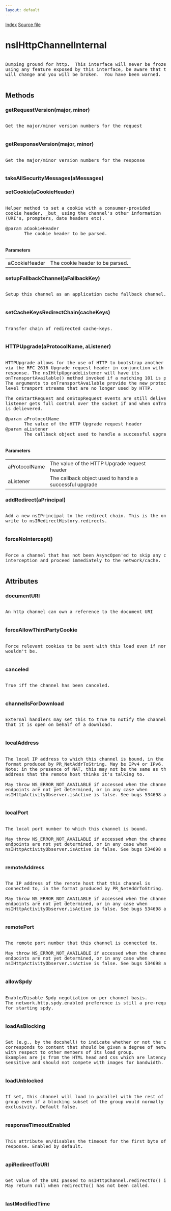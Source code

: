 ```yaml
---
layout: default
---
```

<div id='links'><a href="../index.html">Index</a>
<a href="http://dxr.mozilla.org/mozilla-central/source/netwerk/protocol/http/nsIHttpChannelInternal.idl">Source file</a>
</div>

# nsIHttpChannelInternal #
<pre>  
Dumping ground for http.  This interface will never be frozen.  If you are  
using any feature exposed by this interface, be aware that this interface  
will change and you will be broken.  You have been warned.  
  
</pre>
## Methods ##

### getRequestVersion(major, minor) ###
<pre>  
Get the major/minor version numbers for the request  
  
</pre>
### getResponseVersion(major, minor) ###
<pre>  
Get the major/minor version numbers for the response  
  
</pre>
### takeAllSecurityMessages(aMessages) ###

### setCookie(aCookieHeader) ###
<pre>  
Helper method to set a cookie with a consumer-provided  
cookie header, _but_ using the channel's other information  
(URI's, prompters, date headers etc).  
  
@param aCookieHeader  
       The cookie header to be parsed.  
  
</pre>
#### Parameters ####

<table>

<tr>
<td>aCookieHeader</td>
<td>       The cookie header to be parsed.  
</td>
</tr>

</table>

### setupFallbackChannel(aFallbackKey) ###
<pre>  
Setup this channel as an application cache fallback channel.  
  
</pre>
### setCacheKeysRedirectChain(cacheKeys) ###
<pre>  
Transfer chain of redirected cache-keys.  
  
</pre>
### HTTPUpgrade(aProtocolName, aListener) ###
<pre>  
HTTPUpgrade allows for the use of HTTP to bootstrap another protocol  
via the RFC 2616 Upgrade request header in conjunction with a 101 level  
response. The nsIHttpUpgradeListener will have its  
onTransportAvailable() method invoked if a matching 101 is processed.  
The arguments to onTransportAvailable provide the new protocol the low  
level tranport streams that are no longer used by HTTP.  
  
The onStartRequest and onStopRequest events are still delivered and the  
listener gets full control over the socket if and when onTransportAvailable  
is delievered.  
  
@param aProtocolName  
       The value of the HTTP Upgrade request header  
@param aListener  
       The callback object used to handle a successful upgrade  
  
</pre>
#### Parameters ####

<table>

<tr>
<td>aProtocolName</td>
<td>       The value of the HTTP Upgrade request header  
</td>
</tr>

<tr>
<td>aListener</td>
<td>       The callback object used to handle a successful upgrade  
</td>
</tr>

</table>

### addRedirect(aPrincipal) ###
<pre>  
Add a new nsIPrincipal to the redirect chain. This is the only way to  
write to nsIRedirectHistory.redirects.  
  
</pre>
### forceNoIntercept() ###
<pre>  
Force a channel that has not been AsyncOpen'ed to skip any check for possible  
interception and proceed immediately to the network/cache.  
  
</pre>
## Attributes ##

### documentURI ###
<pre>  
An http channel can own a reference to the document URI  
  
</pre>
### forceAllowThirdPartyCookie ###
<pre>  
Force relevant cookies to be sent with this load even if normally they  
wouldn't be.  
  
</pre>
### canceled ###
<pre>  
True iff the channel has been canceled.  
  
</pre>
### channelIsForDownload ###
<pre>  
External handlers may set this to true to notify the channel  
that it is open on behalf of a download.  
  
</pre>
### localAddress ###
<pre>  
The local IP address to which this channel is bound, in the  
format produced by PR_NetAddrToString. May be IPv4 or IPv6.  
Note: in the presence of NAT, this may not be the same as the  
address that the remote host thinks it's talking to.  
  
May throw NS_ERROR_NOT_AVAILABLE if accessed when the channel's  
endpoints are not yet determined, or in any case when  
nsIHttpActivityObserver.isActive is false. See bugs 534698 and 526207.  
  
</pre>
### localPort ###
<pre>  
The local port number to which this channel is bound.  
  
May throw NS_ERROR_NOT_AVAILABLE if accessed when the channel's  
endpoints are not yet determined, or in any case when  
nsIHttpActivityObserver.isActive is false. See bugs 534698 and 526207.  
  
</pre>
### remoteAddress ###
<pre>  
The IP address of the remote host that this channel is  
connected to, in the format produced by PR_NetAddrToString.  
  
May throw NS_ERROR_NOT_AVAILABLE if accessed when the channel's  
endpoints are not yet determined, or in any case when  
nsIHttpActivityObserver.isActive is false. See bugs 534698 and 526207.  
  
</pre>
### remotePort ###
<pre>  
The remote port number that this channel is connected to.  
  
May throw NS_ERROR_NOT_AVAILABLE if accessed when the channel's  
endpoints are not yet determined, or in any case when  
nsIHttpActivityObserver.isActive is false. See bugs 534698 and 526207.  
  
</pre>
### allowSpdy ###
<pre>  
Enable/Disable Spdy negotiation on per channel basis.  
The network.http.spdy.enabled preference is still a pre-requisite  
for starting spdy.  
  
</pre>
### loadAsBlocking ###
<pre>  
Set (e.g., by the docshell) to indicate whether or not the channel  
corresponds to content that should be given a degree of network exclusivity  
with respect to other members of its load group.  
Examples are js from the HTML head and css which are latency  
sensitive and should not compete with images for bandwidth. Default false.  
  
</pre>
### loadUnblocked ###
<pre>  
If set, this channel will load in parallel with the rest of the load  
group even if a blocking subset of the group would normally be given  
exclusivity. Default false.  
  
</pre>
### responseTimeoutEnabled ###
<pre>  
This attribute en/disables the timeout for the first byte of an HTTP  
response. Enabled by default.  
  
</pre>
### apiRedirectToURI ###
<pre>  
Get value of the URI passed to nsIHttpChannel.redirectTo() if any.  
May return null when redirectTo() has not been called.  
  
</pre>
### lastModifiedTime ###
